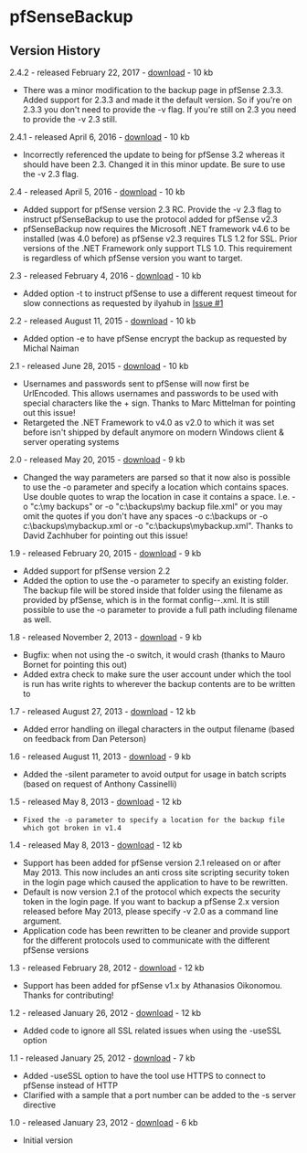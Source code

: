 # pfSenseBackup

## Version History

2.4.2 - released February 22, 2017 - [download](https://github.com/KoenZomers/pfSenseBackup/raw/master/Releases/pfSenseBackupv2.4.2.zip) - 10 kb

- There was a minor modification to the backup page in pfSense 2.3.3. Added support for 2.3.3 and made it the default version. So if you're on 2.3.3 you don't need to provide the -v flag. If you're still on 2.3 you need to provide the -v 2.3 still.

2.4.1 - released April 6, 2016 - [download](https://github.com/KoenZomers/pfSenseBackup/raw/master/Releases/pfSenseBackupv2.4.1.zip) - 10 kb

- Incorrectly referenced the update to being for pfSense 3.2 whereas it should have been 2.3. Changed it in this minor update. Be sure to use the -v 2.3 flag.

2.4 - released April 5, 2016 - [download](https://github.com/KoenZomers/pfSenseBackup/raw/master/Releases/pfSenseBackupv2.4.zip) - 10 kb

- Added support for pfSense version 2.3 RC. Provide the -v 2.3 flag to instruct pfSenseBackup to use the protocol added for pfSense v2.3
- pfSenseBackup now requires the Microsoft .NET framework v4.6 to be installed (was 4.0 before) as pfSense v2.3 requires TLS 1.2 for SSL. Prior versions of the .NET Framework only support TLS 1.0. This requirement is regardless of which pfSense version you want to target.

2.3 - released February 4, 2016 - [download](https://github.com/KoenZomers/pfSenseBackup/raw/master/Releases/pfSenseBackupv2.3.zip) - 10 kb

- Added option -t to instruct pfSense to use a different request timeout for slow connections as requested by ilyahub in [Issue #1](https://github.com/KoenZomers/pfSenseBackup/issues/1)

2.2 - released August 11, 2015 - [download](https://github.com/KoenZomers/pfSenseBackup/raw/master/Releases/pfSenseBackupv2.2.zip) - 10 kb

- Added option -e to have pfSense encrypt the backup as requested by Michal Naiman

2.1 - released June 28, 2015 - [download](https://github.com/KoenZomers/pfSenseBackup/raw/master/Releases/pfSenseBackupv2.1.zip) - 10 kb

- Usernames and passwords sent to pfSense will now first be UrlEncoded. This allows usernames and passwords to be used with special characters like the + sign. Thanks to Marc Mittelman for pointing out this issue!
- Retargeted the .NET Framework to v4.0 as v2.0 to which it was set before isn't shipped by default anymore on modern Windows client & server operating systems

2.0 - released May 20, 2015 - [download](https://github.com/KoenZomers/pfSenseBackup/raw/master/Releases/pfSenseBackupv2.0.zip) - 9 kb

- Changed the way parameters are parsed so that it now also is possible to use the -o parameter and specify a location which contains spaces. Use double quotes to wrap the location in case it contains a space. I.e. -o "c:\my backups" or -o "c:\backups\my backup file.xml" or you may omit the quotes if you don't have any spaces -o c:\backups or -o c:\backups\mybackup.xml or -o "c:\backups\mybackup.xml". Thanks to David Zachhuber for pointing out this issue!

1.9 - released February 20, 2015 - [download](https://github.com/KoenZomers/pfSenseBackup/raw/master/Releases/pfSenseBackupv1.9.zip) - 9 kb

- Added support for pfSense version 2.2
- Added the option to use the -o parameter to specify an existing folder. The backup file will be stored inside that folder using the filename as provided by pfSense, which is in the format config-<servername>-<year><month><day><hour><minute><second>.xml. It is still possible to use the -o parameter to provide a full path including filename as well.

1.8 - released November 2, 2013 - [download](https://github.com/KoenZomers/pfSenseBackup/raw/master/Releases/pfSenseBackupv1.8.zip) - 9 kb

- Bugfix: when not using the -o switch, it would crash (thanks to Mauro Bornet for pointing this out)
- Added extra check to make sure the user account under which the tool is run has write rights to wherever the backup contents are to be written to

1.7 - released August 27, 2013 - [download](https://github.com/KoenZomers/pfSenseBackup/raw/master/Releases/pfSenseBackupv1.7.zip) - 12 kb

- Added error handling on illegal characters in the output filename (based on feedback from Dan Peterson)

1.6 - released August 11, 2013 - [download](https://github.com/KoenZomers/pfSenseBackup/raw/master/Releases/pfSenseBackupv1.6.zip) - 9 kb

- Added the -silent parameter to avoid output for usage in batch scripts (based on request of Anthony Cassinelli)

1.5 - released May 8, 2013 - [download](https://github.com/KoenZomers/pfSenseBackup/raw/master/Releases/pfSenseBackupv1.5.zip) - 12 kb

-     Fixed the -o parameter to specify a location for the backup file which got broken in v1.4

1.4 - released May 8, 2013 - [download](https://github.com/KoenZomers/pfSenseBackup/raw/master/Releases/pfSenseBackupv1.4.zip) - 12 kb

- Support has been added for pfSense version 2.1 released on or after May 2013. This now includes an anti cross site scripting security token in the login page which caused the application to have to be rewritten.
- Default is now version 2.1 of the protocol which expects the security token in the login page. If you want to backup a pfSense 2.x version released before May 2013, please specify -v 2.0 as a command line argument.
- Application code has been rewritten to be cleaner and provide support for the different protocols used to communicate with the different pfSense versions

1.3 - released February 28, 2012 - [download](https://github.com/KoenZomers/pfSenseBackup/raw/master/Releases/pfSenseBackupv1.3.zip) - 12 kb

- Support has been added for pfSense v1.x by Athanasios Oikonomou. Thanks for contributing!

1.2 - released January 26, 2012 - [download](https://github.com/KoenZomers/pfSenseBackup/raw/master/Releases/pfSenseBackupv1.2.zip) - 12 kb

- Added code to ignore all SSL related issues when using the -useSSL option

1.1 - released January 25, 2012 - [download](https://github.com/KoenZomers/pfSenseBackup/raw/master/Releases/pfSenseBackupv1.1.zip) - 7 kb

- Added -useSSL option to have the tool use HTTPS to connect to pfSense instead of HTTP
- Clarified with a sample that a port number can be added to the -s server directive

1.0 - released January 23, 2012 - [download](https://github.com/KoenZomers/pfSenseBackup/raw/master/Releases/pfSenseBackupv1.0.zip) - 6 kb

- Initial version